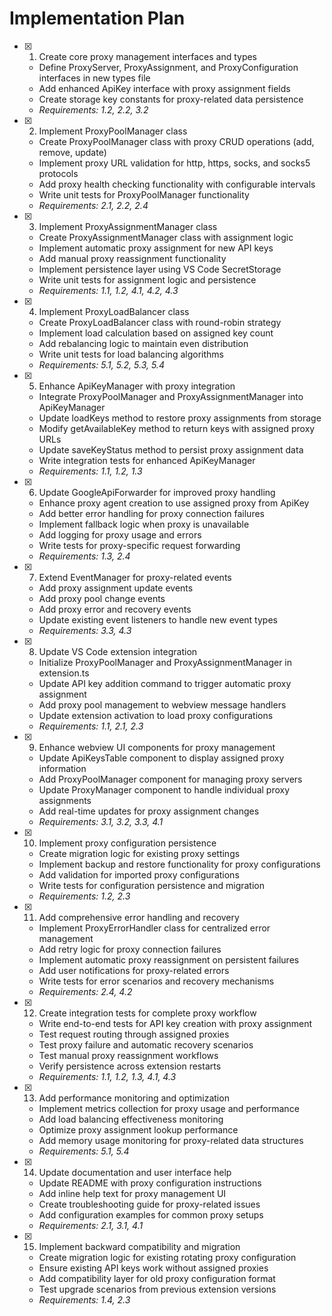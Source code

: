 # Implementation Plan

- [x] 1. Create core proxy management interfaces and types
  - Define ProxyServer, ProxyAssignment, and ProxyConfiguration interfaces in new types file
  - Add enhanced ApiKey interface with proxy assignment fields
  - Create storage key constants for proxy-related data persistence
  - _Requirements: 1.2, 2.2, 3.2_

- [x] 2. Implement ProxyPoolManager class
  - Create ProxyPoolManager class with proxy CRUD operations (add, remove, update)
  - Implement proxy URL validation for http, https, socks, and socks5 protocols
  - Add proxy health checking functionality with configurable intervals
  - Write unit tests for ProxyPoolManager functionality
  - _Requirements: 2.1, 2.2, 2.4_

- [x] 3. Implement ProxyAssignmentManager class
  - Create ProxyAssignmentManager class with assignment logic
  - Implement automatic proxy assignment for new API keys
  - Add manual proxy reassignment functionality
  - Implement persistence layer using VS Code SecretStorage
  - Write unit tests for assignment logic and persistence
  - _Requirements: 1.1, 1.2, 4.1, 4.2, 4.3_

- [x] 4. Implement ProxyLoadBalancer class
  - Create ProxyLoadBalancer class with round-robin strategy
  - Implement load calculation based on assigned key count
  - Add rebalancing logic to maintain even distribution
  - Write unit tests for load balancing algorithms
  - _Requirements: 5.1, 5.2, 5.3, 5.4_

- [x] 5. Enhance ApiKeyManager with proxy integration
  - Integrate ProxyPoolManager and ProxyAssignmentManager into ApiKeyManager
  - Update loadKeys method to restore proxy assignments from storage
  - Modify getAvailableKey method to return keys with assigned proxy URLs
  - Update saveKeyStatus method to persist proxy assignment data
  - Write integration tests for enhanced ApiKeyManager
  - _Requirements: 1.1, 1.2, 1.3_

- [x] 6. Update GoogleApiForwarder for improved proxy handling
  - Enhance proxy agent creation to use assigned proxy from ApiKey
  - Add better error handling for proxy connection failures
  - Implement fallback logic when proxy is unavailable
  - Add logging for proxy usage and errors
  - Write tests for proxy-specific request forwarding
  - _Requirements: 1.3, 2.4_

- [x] 7. Extend EventManager for proxy-related events
  - Add proxy assignment update events
  - Add proxy pool change events
  - Add proxy error and recovery events
  - Update existing event listeners to handle new event types
  - _Requirements: 3.3, 4.3_

- [x] 8. Update VS Code extension integration
  - Initialize ProxyPoolManager and ProxyAssignmentManager in extension.ts
  - Update API key addition command to trigger automatic proxy assignment
  - Add proxy pool management to webview message handlers
  - Update extension activation to load proxy configurations
  - _Requirements: 1.1, 2.1, 2.3_

- [x] 9. Enhance webview UI components for proxy management
  - Update ApiKeysTable component to display assigned proxy information
  - Add ProxyPoolManager component for managing proxy servers
  - Update ProxyManager component to handle individual proxy assignments
  - Add real-time updates for proxy assignment changes
  - _Requirements: 3.1, 3.2, 3.3, 4.1_

- [x] 10. Implement proxy configuration persistence
  - Create migration logic for existing proxy settings
  - Implement backup and restore functionality for proxy configurations
  - Add validation for imported proxy configurations
  - Write tests for configuration persistence and migration
  - _Requirements: 1.2, 2.3_

- [x] 11. Add comprehensive error handling and recovery
  - Implement ProxyErrorHandler class for centralized error management
  - Add retry logic for proxy connection failures
  - Implement automatic proxy reassignment on persistent failures
  - Add user notifications for proxy-related errors
  - Write tests for error scenarios and recovery mechanisms
  - _Requirements: 2.4, 4.2_

- [x] 12. Create integration tests for complete proxy workflow
  - Write end-to-end tests for API key creation with proxy assignment
  - Test request routing through assigned proxies
  - Test proxy failure and automatic recovery scenarios
  - Test manual proxy reassignment workflows
  - Verify persistence across extension restarts
  - _Requirements: 1.1, 1.2, 1.3, 4.1, 4.3_

- [x] 13. Add performance monitoring and optimization
  - Implement metrics collection for proxy usage and performance
  - Add load balancing effectiveness monitoring
  - Optimize proxy assignment lookup performance
  - Add memory usage monitoring for proxy-related data structures
  - _Requirements: 5.1, 5.4_

- [x] 14. Update documentation and user interface help
  - Update README with proxy configuration instructions
  - Add inline help text for proxy management UI
  - Create troubleshooting guide for proxy-related issues
  - Add configuration examples for common proxy setups
  - _Requirements: 2.1, 3.1, 4.1_

- [x] 15. Implement backward compatibility and migration
  - Create migration logic for existing rotating proxy configuration
  - Ensure existing API keys work without assigned proxies
  - Add compatibility layer for old proxy configuration format
  - Test upgrade scenarios from previous extension versions
  - _Requirements: 1.4, 2.3_